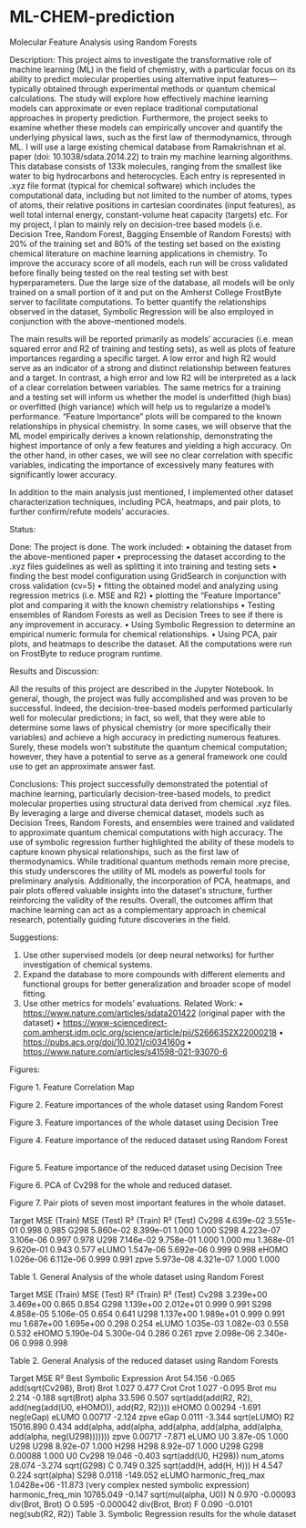 # ML-CHEM-prediction
Molecular Feature Analysis using Random Forests

Description: This project aims to investigate the transformative role of machine learning (ML) in the field of chemistry, with a particular focus on its ability to predict molecular properties using alternative input features—typically obtained through experimental methods or quantum chemical calculations. The study will explore how effectively machine learning models can approximate or even replace traditional computational approaches in property prediction. Furthermore, the project seeks to examine whether these models can empirically uncover and quantify the underlying physical laws, such as the first law of thermodynamics, through ML.
I will use a large existing chemical database from Ramakrishnan et al. paper (doi: 10.1038/sdata.2014.22) to train my machine learning algorithms. This database consists of 133k molecules, ranging from the smallest like water to big hydrocarbons and heterocycles. Each entry is represented in .xyz file format (typical for chemical software) which includes the computational data, including but not limited to the number of atoms, types of atoms, their relative positions in cartesian coordinates (input features), as well total internal energy, constant-volume heat capacity (targets) etc.
For my project, I plan to mainly rely on decision-tree based models (i.e. Decision Tree, Random Forest, Bagging Ensemble of Random Forests) with 20% of the training set and 80% of the testing set based on the existing chemical literature on machine learning applications in chemistry. To improve the accuracy score of all models, each run will be cross validated before finally being tested on the real testing set with best hyperparameters. Due the large size of the database, all models will be only trained on a small portion of it and put on the Amherst College FrostByte server to facilitate computations. To better quantify the relationships observed in the dataset, Symbolic Regression will be also employed in conjunction with the above-mentioned models.

The main results will be reported primarily as models’ accuracies (i.e. mean squared error and R2 of training and testing sets), as well as plots of feature importances regarding a specific target. A low error and high R2 would serve as an indicator of a strong and distinct relationship between features and a target. In contrast, a high error and low R2 will be interpreted as a lack of a clear correlation between variables. The same metrics for a training and a testing set will inform us whether the model is underfitted (high bias) or overfitted (high variance) which will help us to regularize a model’s performance. “Feature Importance” plots will be compared to the known relationships in physical chemistry. In some cases, we will observe that the ML model empirically derives a known relationship, demonstrating the highest importance of only a few features and yielding a high accuracy. On the other hand, in other cases, we will see no clear correlation with specific variables, indicating the importance of excessively many features with significantly lower accuracy.

In addition to the main analysis just mentioned, I implemented other dataset characterization techniques, including PCA, heatmaps, and pair plots, to further confirm/refute models’ accuracies.





Status:

Done: The project is done. The work included:
•	obtaining the dataset from the above-mentioned paper
•	preprocessing the dataset according to the .xyz files guidelines as well as splitting it into training and testing sets
•	finding the best model configuration using GridSearch in conjunction with cross validation (cv=5)
•	fitting the obtained model and analyzing using regression metrics (i.e. MSE and R2)
•	plotting the “Feature Importance” plot and comparing it with the known chemistry relationships
•	Testing ensembles of Random Forests as well as Decision Trees to see if there is any improvement in accuracy.
•	Using Symbolic Regression to determine an empirical numeric formula for chemical relationships.
•	Using PCA, pair plots, and heatmaps to describe the dataset.
All the computations were run on FrostByte to reduce program runtime.

Results and Discussion: 

All the results of this project are described in the Jupyter Notebook. In general, though, the project was fully accomplished and was proven to be successful. Indeed, the decision-tree-based models performed particularly well for molecular predictions; in fact, so well, that they were able to determine some laws of physical chemistry (or more specifically their variables) and achieve a high accuracy in predicting numerous features. Surely, these models won’t substitute the quantum chemical computation; however, they have a potential to serve as a general framework one could use to get an approximate answer fast. 

Conclusions: 
This project successfully demonstrated the potential of machine learning, particularly decision-tree-based models, to predict molecular properties using structural data derived from chemical .xyz files. By leveraging a large and diverse chemical dataset, models such as Decision Trees, Random Forests, and ensembles were trained and validated to approximate quantum chemical computations with high accuracy. The use of symbolic regression further highlighted the ability of these models to capture known physical relationships, such as the first law of thermodynamics.
While traditional quantum methods remain more precise, this study underscores the utility of ML models as powerful tools for preliminary analysis. Additionally, the incorporation of PCA, heatmaps, and pair plots offered valuable insights into the dataset's structure, further reinforcing the validity of the results. Overall, the outcomes affirm that machine learning can act as a complementary approach in chemical research, potentially guiding future discoveries in the field.

Suggestions:
1.	Use other supervised models (or deep neural networks) for further investigation of chemical systems. 
2.	Expand the database to more compounds with different elements and functional groups for better generalization and broader scope of model fitting.
3.	Use other metrics for models’ evaluations.
Related Work:
•	https://www.nature.com/articles/sdata201422 (original paper with the dataset)
•	https://www-sciencedirect-com.amherst.idm.oclc.org/science/article/pii/S2666352X22000218
•	https://pubs.acs.org/doi/10.1021/ci034160g
•	https://www.nature.com/articles/s41598-021-93070-6
 


Figures:
 
Figure 1. Feature Correlation Map
 
 
Figure 2. Feature importances of the whole dataset using Random Forest
 
 
 
Figure 3. Feature importances of the whole dataset using Decision Tree
 
 
Figure 4. Feature importance of the reduced dataset using Random Forest
 

 
 

Figure 5. Feature importance of the reduced dataset using Decision Tree

Figure 6. PCA of Cv298 for the whole and reduced dataset.
 
Figure 7. Pair plots of seven most important features in the whole dataset.
 

Target	MSE (Train)	MSE (Test)	R² (Train)	R² (Test)
Cv298	4.639e-02	3.551e-01	0.998	0.985
G298	5.860e-02	8.399e-01	1.000	1.000
S298	4.223e-07	3.106e-06	0.997	0.978
U298	7.146e-02	9.758e-01	1.000	1.000
mu	1.368e-01	9.620e-01	0.943	0.577
eLUMO	1.547e-06	5.692e-06	0.999	0.998
eHOMO	1.026e-06	6.112e-06	0.999	0.991
zpve	5.973e-08	4.321e-07	1.000	1.000

Table 1. General Analysis of the whole dataset using Random Forest

Target	MSE (Train)	MSE (Test)	R² (Train)	R² (Test)
Cv298	3.239e+00	3.469e+00	0.865	0.854
G298	1.139e+00	2.012e+01	0.999	0.991
S298	4.858e-05	5.106e-05	0.654	0.641
U298	1.137e+00	1.989e+01	0.999	0.991
mu	1.687e+00	1.695e+00	0.298	0.254
eLUMO	1.035e-03	1.082e-03	0.558	0.532
eHOMO	5.190e-04	5.300e-04	0.286	0.261
zpve	2.098e-06	2.340e-06	0.998	0.998

Table 2. General Analysis of the reduced dataset using Random Forests 
 


Target	MSE	R²	Best Symbolic Expression
Arot	54.156	-0.065	add(sqrt(Cv298), Brot)
Brot	1.027	0.477	Crot
Crot	1.027	-0.095	Brot
mu	2.214	-0.188	sqrt(Brot)
alpha	33.596	0.507	sqrt(add(add(R2, R2), add(neg(add(U0, eHOMO)), add(R2, R2))))
eHOMO	0.00294	-1.691	neg(eGap)
eLUMO	0.00717	-2.124	zpve
eGap	0.0111	-3.344	sqrt(eLUMO)
R2	15016.890	0.434	add(alpha, add(alpha, add(alpha, add(alpha, add(alpha, add(alpha, neg(U298)))))))
zpve	0.00717	-7.871	eLUMO
U0	3.87e-05	1.000	U298
U298	8.92e-07	1.000	H298
H298	8.92e-07	1.000	U298
G298	0.00088	1.000	U0
Cv298	19.046	-0.403	sqrt(add(U0, H298))
num_atoms	28.074	-3.274	sqrt(G298)
C	0.749	0.325	sqrt(add(H, add(H, H)))
H	4.547	0.224	sqrt(alpha)
S298	0.0118	-149.052	eLUMO
harmonic_freq_max	1.0428e+06	-11.873	(very complex nested symbolic expression)
harmonic_freq_min	10765.049	-0.147	sqrt(mul(alpha, U0))
N	0.970	-0.00093	div(Brot, Brot)
O	0.595	-0.000042	div(Brot, Brot)
F	0.090	-0.0101	neg(sub(R2, R2))
Table 3. Symbolic Regression results for the whole dataset 
